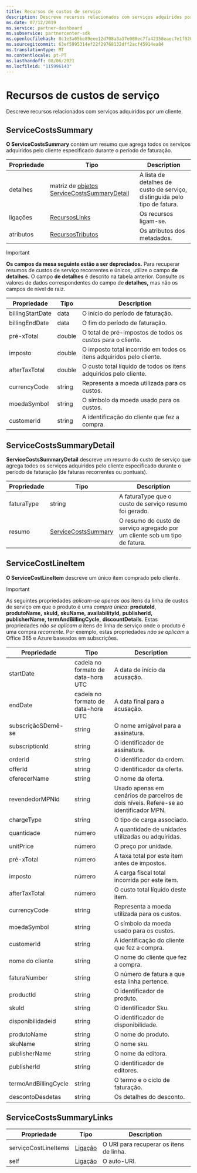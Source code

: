 ```yaml
---
title: Recursos de custos de serviço
description: Descreve recursos relacionados com serviços adquiridos por um cliente.
ms.date: 07/12/2019
ms.service: partner-dashboard
ms.subservice: partnercenter-sdk
ms.openlocfilehash: 8c1e3a05be89eee12d708a3a37e008ec7fa42358eaec7e1f020aaa47e44b452c
ms.sourcegitcommit: 63ef5995314ef22f29768132dff2acf45914ea84
ms.translationtype: MT
ms.contentlocale: pt-PT
ms.lasthandoff: 08/06/2021
ms.locfileid: "115996143"
---
```

# <a name="service-costs-resources"></a>Recursos de custos de serviço

Descreve recursos relacionados com serviços adquiridos por um cliente.

## <a name="servicecostssummary"></a>ServiceCostsSummary

**O ServiceCostsSummary** contém um resumo que agrega todos os serviços adquiridos pelo cliente especificado durante o período de faturação.

| Propriedade | Tipo | Description |
| -------- | ---- | ----------- |
| detalhes | matriz de [objetos ServiceCostsSummaryDetail](#servicecostssummarydetail) | A lista de detalhes de custo de serviço, distinguida pelo tipo de fatura.|
| ligações | [RecursosLinks](utility-resources.md#resourcelinks) | Os recursos ligam-se. |
| atributos | [RecursosTributos](utility-resources.md#resourceattributes) | Os atributos dos metadados. |

> [!IMPORTANT]
> **Os campos da mesa seguinte estão a ser depreciados.** Para recuperar resumos de custos de serviço recorrentes e únicos, utilize o campo **de detalhes.** O campo **de detalhes** é descrito na tabela anterior. Consulte os valores de dados correspondentes do campo de **detalhes,** mas não os campos de nível de raiz.

| Propriedade | Tipo | Description |
| -------- | ---- | ----------- |
| billingStartDate | data | O início do período de faturação. |
| billingEndDate | data | O fim do período de faturação. |
| pré-xTotal | double | O total de pré-impostos de todos os custos para o cliente. |
| imposto  | double | O imposto total incorrido em todos os itens adquiridos pelo cliente. |
| afterTaxTotal | double | O custo total líquido de todos os itens adquiridos pelo cliente. |
| currencyCode | string | Representa a moeda utilizada para os custos. |
| moedaSymbol | string | O símbolo da moeda usado para os custos. |
| customerId | string | A identificação do cliente que fez a compra. |

## <a name="servicecostssummarydetail"></a>ServiceCostsSummaryDetail

**ServiceCostsSummaryDetail** descreve um resumo do custo de serviço que agrega todos os serviços adquiridos pelo cliente especificado durante o período de faturação (de faturas recorrentes ou pontuais).

| Propriedade | Tipo | Description |
| -------- | ---- | ----------- |
| faturaType | string | A faturaType que o custo de serviço resumo foi gerado. |
| resumo | [ServiceCostsSummary](#servicecostssummary) | O resumo do custo de serviço agregado por um cliente sob um tipo de fatura. |

## <a name="servicecostlineitem"></a>ServiceCostLineItem

**O ServiceCostLineItem** descreve um único item comprado pelo cliente.

> [!IMPORTANT]
> As seguintes propriedades *aplicam-se apenas aos* itens da linha de custos de serviço em que o produto é uma *compra única*: **produtoId**, **produtoName,** **skuId,** **skuName,** **availabilityId,** **publisherId,** **publisherName,** **termAndBillingCycle,** **discountDetails**. Estas propriedades *não se aplicam a* itens de linha de serviço onde o produto é uma compra *recorrente.* Por exemplo, estas propriedades *não se aplicam* a Office 365 e Azure baseados em subscrições.

| Propriedade                 | Tipo                           | Description                                                          |
|--------------------------|--------------------------------|----------------------------------------------------------------------|
| startDate                | cadeia no formato de data-hora UTC | A data de início da acusação.                                       |
| endDate                  | cadeia no formato de data-hora UTC | A data final para a acusação.                                         |
| subscriçãoSDemê-se | string                         | O nome amigável para a assinatura.                              |
| subscriptionId           | string                         | O identificador de assinatura.                                         |
| orderId                  | string                         | O identificador da ordem.                                                |
| offerId                  | string                         | O identificador da oferta.                                                |
| oferecerName                | string                         | O nome da oferta.                                                      |
| revendedorMPNId            | string                         | Usado apenas em cenários de parceiros de dois níveis. Refere-se ao identificador MPN. |
| chargeType               | string                         | O tipo de carga associado.                                          |
| quantidade                 | número                         | A quantidade de unidades utilizadas ou adquiridas.                             |
| unitPrice                | número                         | O preço por unidade.                                                  |
| pré-xTotal              | número                         | A taxa total por este item antes de impostos.                         |
| imposto                      | número                         | A carga fiscal total incorrida por este item.                         |
| afterTaxTotal            | número                         | O custo total líquido deste item.                                    |
| currencyCode             | string                         | Representa a moeda utilizada para os custos.                          |
| moedaSymbol           | string                         | O símbolo da moeda usado para os custos.                              |
| customerId               | string                         | A identificação do cliente que fez a compra.                          |
| nome do cliente             | string                         | O nome do cliente que fez a compra.                        |
| faturaNumber            | string                         | O número de fatura a que esta linha pertence.                   |
| productId                | string                         | O identificador de produto.                                              |
| skuId                    | string                         | O identificador Sku.                                                  |
| disponibilidadeid           | string                         | O identificador de disponibilidade.                                         |
| produtoName              | string                         | O nome do produto.                                                    |
| skuName                  | string                         | O nome sku.                                                        |
| publisherName            | string                         | O nome da editora.                                                  |
| publisherId              | string                         | O identificador de editores.                                            |
| termoAndBillingCycle      | string                         | O termo e o ciclo de faturação.                                          |
| descontoDesdetas          | string                         | Os detalhes do desconto.                                                |

## <a name="servicecostssummarylinks"></a>ServiceCostsSummaryLinks

| Propriedade             | Tipo                               | Description                         |
|----------------------|------------------------------------|-------------------------------------|
| serviçoCostLineItems | [Ligação](utility-resources.md#link) | O URI para recuperar os itens de linha. |
| self                 | [Ligação](utility-resources.md#link) | O auto-URI.                       |
